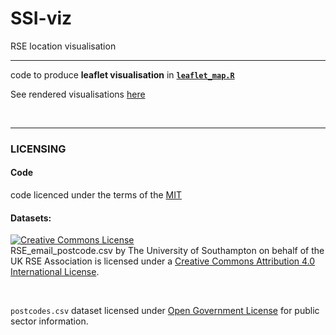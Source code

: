 # SSI-viz
RSE location visualisation

***

code to produce **leaflet visualisation** in [**`leaflet_map.R`**](https://github.com/annakrystalli/SSI-viz/blob/master/leaflet_map.R)

See rendered visualisations [here](https://annakrystalli.github.io/SSI-viz/leaflet_map.html)


<br>

***

### LICENSING

#### Code

code licenced under the terms of the [MIT](https://github.com/annakrystalli/SSI-viz/blob/master/code_LICENSE.txt)

#### Datasets:

<a rel="license" href="http://creativecommons.org/licenses/by/4.0/"><img alt="Creative Commons License" style="border-width:0" src="https://i.creativecommons.org/l/by/4.0/88x31.png" /></a><br /><span xmlns:dct="http://purl.org/dc/terms/" href="http://purl.org/dc/dcmitype/Dataset" property="dct:title" rel="dct:type">RSE_email_postcode.csv</span> by <span xmlns:cc="http://creativecommons.org/ns#" property="cc:attributionName">The University of Southampton on behalf of the UK RSE Association</span> is licensed under a <a rel="license" href="http://creativecommons.org/licenses/by/4.0/">Creative Commons Attribution 4.0 International License</a>.

<br>

`postcodes.csv` dataset licensed under [Open Government License](http://www.nationalarchives.gov.uk/doc/open-government-licence/version/3/) for public sector information.
